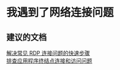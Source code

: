 <properties 
    pageTitle="I have network connectivity problems"
    description="我遇到了网络连接问题"
    service="microsoft.classiccompute"
    resource="virtualmachines"
    authors="kasparks"
    displayOrder="9"
    selfHelpType="resource"
    supportTopicIds=""
    resourceTags="windows, linux, windowsSQL, redhat"   
    productPesIds=""
    cloudEnvironments="public" 
/>
    

# 我遇到了网络连接问题


## **建议的文档**
[解决常见 RDP 连接问题的快速步骤 ](https://docs.azure.cn/zh-cn/virtual-machines/windows/troubleshoot-rdp-connection#common-rdp-errors) <br>
[排查应用程序终结点连接和访问问题](https://docs.azure.cn/zh-cn/virtual-machines/windows/troubleshoot-app-connection)
 



<!--HONumber=Sep16_HO3-->


